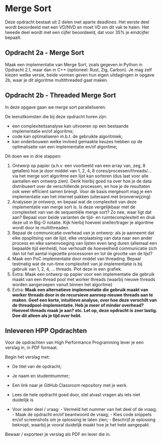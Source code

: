 # Merge Sort

Deze opdracht bestaat uit 2 delen met aparte deadlines. Het eerste deel wordt beoordeeld met een VD/NVD en moet VD om dit vak te halen. Het tweede deel wordt met een cijfer beoordeeld, dat voor 35% je eindcijfer bepaalt.

## Opdracht 2a - Merge Sort
Maak een implementatie van Merge Sort, zoals gegeven in Python in Opdracht 2.1, maar dan in C++ (optioneel: Rust, Zig, Carbon). Je mag zelf kiezen welke versie, beide vormen geven hun eigen uitdagingen in opgave 2b, waar je dit algoritme multithreaded gaat maken.

## Opdracht 2b - Threaded Merge Sort
In deze opgave gaan we merge sort paralleliseren.

De leeruitkomsten die bij deze opdracht horen zijn:
- een complexiteitsanalyse kan uitvoeren op een bestaande implementatie en/of algoritme;
- code kan optimaliseren m.b.t. de gebruikte algoritmiek;
- kan onderbouwen welke invloed gemaakte keuzes hebben op de optimalisatie van een implementatie en/of algoritme;

Dit doen we in drie stappen:

1. Ontwerp op papier (a.h.v. een voorbeeld van een array van, zeg, 8 getallen) hoe je door middel van 1, 2, 4, 8 cores/processen/threads/... via het merge sort algoritme een lijst kan sorteren (dus laat voor alle aantallen een ontwerp zien). Denk hierbij goed na over hoe je de data distribueert over de verschillende processen, en hoe je de resultaten ook weer efficient samen brengt. Voor de basis mergesort mag je een implementatie van het internet pakken (uiteraard met bronverwijzing)
2. Analyseer je ontwerp, en bepaal wat de complexiteit van deze implementatie van merge sort is. Is deze vergelijkbaar met de complexiteit van van de sequentiële merge sort? Zo nee, waar ligt dat aan? Bepaal voor beide varianten de tijd- en ruimtecomplexiteit en druk deze uit in Big-O notatie. Kijk hierbij hoeveel sneller/trager je algoritme wordt door te multithreaden.
3. Bepaal de communicatie overhead van je ontwerp: als je aanneemt dat elke opsplitsing van de lijst, elke verplaatsing van data naar een ander process en elke samenvoeging van lijsten even lang duren (allemaal een bepaalde tijd eenheid), hoe verhoudt de hoeveelheid communicatie zich dan tot het aantal ingezette processoren en tot de grootte van de lijst?
4. Maak een PoC implementatie door middel van threading. Bepaal testmatig wat de run-time complexiteit van je implementatie is bij gebruik van 1, 2, 4, ... threads. Plot deze in een grafiek.
5. Extra: Maak een ontwerp op papier voor een implementatie die gebruik maakt van een thread pool met worker threads (waarbij nieuwe threads worden aangeroepen vanuit binnen het algoritme)
6. Extra: **Maak een alternatieve implementatie die gebruik maakt van worker threads door in de recursieve aanroep nieuwe threads aan te maken. Geef een korte, intuitieve analyse, over hoe deze verschilt van de threadpool-implementatie. Heb je meer of minder overhead? Hoeveel threads maak je aan? etc. Let op, deze opdracht is zeer lastig. Doe dit alleen als je tijd over hebt.**

## Inleveren HPP Opdrachten
Voor de opdrachten van High Performance Programming lever je een verslag in, in PDF formaat.

Begin het verslag met:

- De titel van de opdracht;
- Je naam en studentnummer;
- Een link naar je GitHub Classroom repository met je werk.

- Lees de hele opdracht goed door, stel alvast vragen als iets niet duidelijk is
- Voor ieder deel / vraag:
      -  Vermeld het nummer van het deel of de vraag;
      -  Maak de opdracht en/of beantwoord de vraag;
      -  Kies code snippets en/of screenshots om je oplossing te laten zien;
      -  Beschrijf je oplossing beknopt, waarbij je vooral duidelijk maakt hoe je het hebt aangepakt.

Bewaar / exporteer je verslag als PDF en lever die in.
